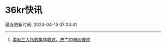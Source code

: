 # 36kr快讯

最近更新时间: 2024-04-15 07:04:41

--- 
1. [美股三大指数集体收跌，热门中概股普跌](https://www.36kr.com/newsflashes/2733471210219784) 
